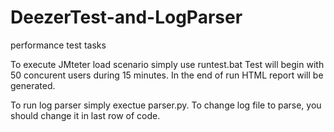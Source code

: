 # DeezerTest-and-LogParser
performance test tasks

To execute JMteter load scenario simply use runtest.bat
Test will begin with 50 concurent users during 15 minutes. In the end of run HTML report will be generated.

To run log parser simply exectue parser.py. To change log file to parse, you should change it in last row of code.
